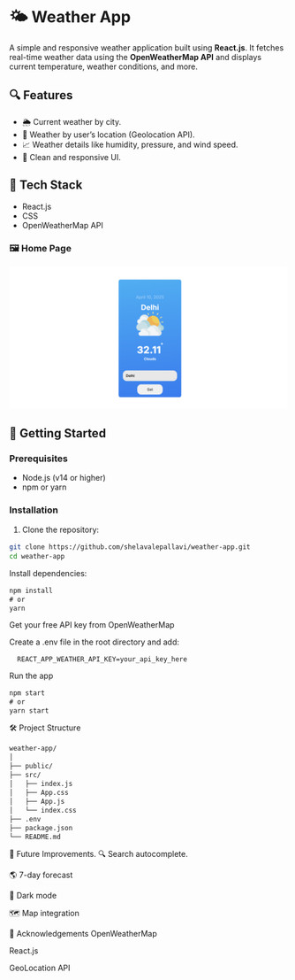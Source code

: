 # 🌤️ Weather App

A simple and responsive weather application built using **React.js**. It fetches real-time weather data using the **OpenWeatherMap API** and displays current temperature, weather conditions, and more.

## 🔍 Features

- 🌦️ Current weather by city.
- 📍 Weather by user’s location (Geolocation API).
- 📈 Weather details like humidity, pressure, and wind speed.
- 🎨 Clean and responsive UI.

## 🧰 Tech Stack

- React.js
- CSS
- OpenWeatherMap API

### 🖼️ Home Page

![Weather App Screenshot](public/home.png)

## 🚀 Getting Started

### Prerequisites

- Node.js (v14 or higher)
- npm or yarn

### Installation

1. Clone the repository:

```bash
git clone https://github.com/shelavalepallavi/weather-app.git
cd weather-app
```
Install dependencies:
```
npm install
# or
yarn
```
Get your free API key from OpenWeatherMap

Create a .env file in the root directory and add:
```
  REACT_APP_WEATHER_API_KEY=your_api_key_here
```
Run the app
```
npm start
# or
yarn start
```
🛠️ Project Structure
```
weather-app/
│
├── public/
├── src/
│   ├── index.js
│   ├── App.css     
│   ├── App.js
│   └── index.css
├── .env
├── package.json
└── README.md
```
🧪 Future Improvements.
🔍 Search autocomplete.

🌎 7-day forecast

🌙 Dark mode

🗺️ Map integration


🙌 Acknowledgements
OpenWeatherMap

React.js

GeoLocation API
